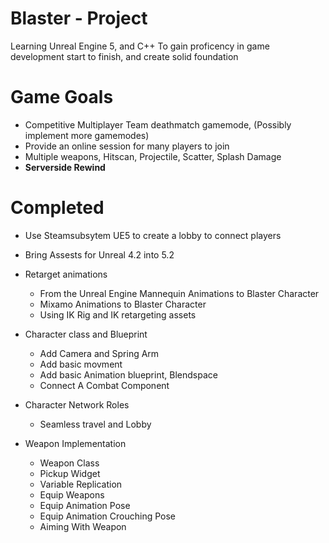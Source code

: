 # Blaster - Project
Learning Unreal Engine 5, and C++
To gain proficency in game development start to finish, and create solid foundation 
# Game Goals
- Competitive Multiplayer Team deathmatch gamemode, (Possibly implement more gamemodes)
- Provide an online session for many players to join
- Multiple weapons, Hitscan, Projectile, Scatter, Splash Damage
- **Serverside Rewind** 
# Completed 
- Use Steamsubsytem UE5 to create a lobby to connect players
- Bring Assests for Unreal 4.2 into 5.2
- Retarget animations
  - From the Unreal Engine Mannequin Animations to Blaster Character
  - Mixamo Animations to Blaster Character 
  - Using IK Rig and IK retargeting assets

- Character class and Blueprint
  - Add Camera and Spring Arm
  - Add basic movment
  - Add basic Animation blueprint, Blendspace
  - Connect A Combat Component 
     
- Character Network Roles
  - Seamless travel and Lobby

- Weapon Implementation
  - Weapon Class
  - Pickup Widget
  - Variable Replication
  - Equip Weapons
  - Equip Animation Pose
  - Equip Animation Crouching Pose
  - Aiming With Weapon
    

